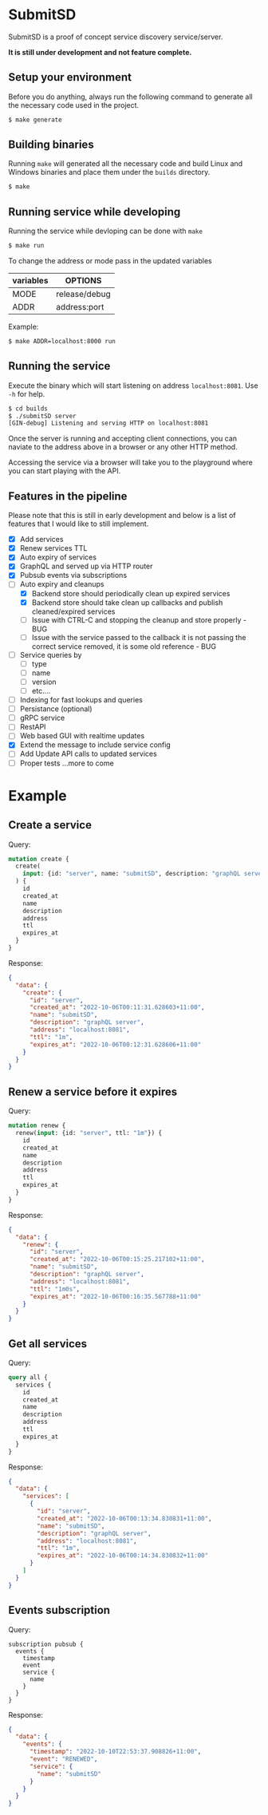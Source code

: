 # SubmitSD

SubmitSD is a proof of concept service discovery service/server.

**It is still under development and not feature complete.**

## Setup your environment

Before you do anything, always run the following command to generate all the necessary code used in the project.

```bash
$ make generate
```

## Building binaries

Running `make` will generated all the necessary code and build Linux and Windows binaries and place them under the `builds` directory.

```bash
$ make
```

## Running service while developing

Running the service while devloping can be done with `make`

```bash
$ make run
```

To change the address or mode pass in the updated variables

| variables | OPTIONS |
| --- | --- |
| MODE | release/debug |
| ADDR | address:port |

Example:

```bash
$ make ADDR=localhost:8000 run
```

## Running the service

Execute the binary which will start listening on address `localhost:8081`. Use `-h` for help.

```bash
$ cd builds
$ ./submitSD server
[GIN-debug] Listening and serving HTTP on localhost:8081
```

Once the server is running and accepting client connections, you can naviate to the address above in a browser or any other HTTP method.

Accessing the service via a browser will take you to the playground where you can start playing with the API.

## Features in the pipeline

Please note that this is still in early development and below is a list of features that I would like to still implement.

- [x] Add services
- [x] Renew services TTL
- [x] Auto expiry of services
- [x] GraphQL and served up via HTTP router  
- [x] Pubsub events via subscriptions
- [ ] Auto expiry and cleanups
  - [x] Backend store should periodically clean up expired services
  - [x] Backend store should take clean up callbacks and publish cleaned/expired services
  - [ ] Issue with CTRL-C and stopping the cleanup and store properly - BUG
  - [ ] Issue with the service passed to the callback it is not passing the correct service removed, it is some old reference - BUG
- [ ] Service queries by
  - [ ] type
  - [ ] name
  - [ ] version
  - [ ] etc....
- [ ] Indexing for fast lookups and queries
- [ ] Persistance (optional)
- [ ] gRPC service
- [ ] RestAPI
- [ ] Web based GUI with realtime updates
- [x] Extend the message to include service config
- [ ] Add Update API calls to updated services
- [ ] Proper tests
...more to come

# Example

## Create a service

Query:

```graphql
mutation create {
  create(
    input: {id: "server", name: "submitSD", description: "graphQL server", version: "v0.0.0", address: "localhost:8081", ttl: "1m"}
  ) {
    id
    created_at
    name
    description
    address
    ttl
    expires_at
  }
}
```

Response:

```json
{
  "data": {
    "create": {
      "id": "server",
      "created_at": "2022-10-06T00:11:31.628603+11:00",
      "name": "submitSD",
      "description": "graphQL server",
      "address": "localhost:8081",
      "ttl": "1m",
      "expires_at": "2022-10-06T00:12:31.628606+11:00"
    }
  }
}
```

## Renew a service before it expires

Query:

```graphql
mutation renew {
  renew(input: {id: "server", ttl: "1m"}) {
    id
    created_at
    name
    description
    address
    ttl
    expires_at
  }
}
```

Response:

```json
{
  "data": {
    "renew": {
      "id": "server",
      "created_at": "2022-10-06T00:15:25.217102+11:00",
      "name": "submitSD",
      "description": "graphQL server",
      "address": "localhost:8081",
      "ttl": "1m0s",
      "expires_at": "2022-10-06T00:16:35.567788+11:00"
    }
  }
}
```

## Get all services

Query:

```graphql
query all {
  services {
    id
    created_at
    name
    description
    address
    ttl
    expires_at
  }
}
```

Response:

```json
{
  "data": {
    "services": [
      {
        "id": "server",
        "created_at": "2022-10-06T00:13:34.830831+11:00",
        "name": "submitSD",
        "description": "graphQL server",
        "address": "localhost:8081",
        "ttl": "1m",
        "expires_at": "2022-10-06T00:14:34.830832+11:00"
      }
    ]
  }
}
```

## Events subscription

Query:

```grapql
subscription pubsub {
  events {
    timestamp
    event
    service {
      name
    }
  }
}
```

Response:

```json
{
  "data": {
    "events": {
      "timestamp": "2022-10-10T22:53:37.908826+11:00",
      "event": "RENEWED",
      "service": {
        "name": "submitSD"
      }
    }
  }
}
```